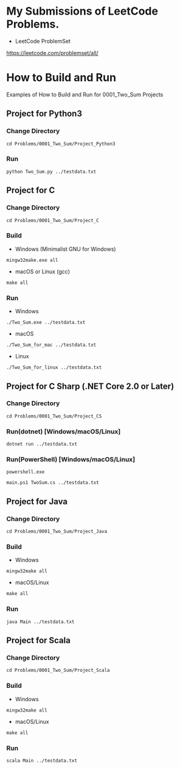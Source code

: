 # My Submissions of LeetCode Problems.

* LeetCode ProblemSet

<https://leetcode.com/problemset/all/>


# How to Build and Run

Examples of How to Build and Run for 0001_Two_Sum Projects

## Project for Python3

### Change Directory
```
cd Problems/0001_Two_Sum/Project_Python3
```

### Run

```
python Two_Sum.py ../testdata.txt
```

## Project for C


### Change Directory

```
cd Problems/0001_Two_Sum/Project_C
```

### Build

* Windows (Minimalist GNU for Windows)

```  
mingw32make.exe all
```

* macOS or Linux (gcc)

```
make all
```


### Run

* Windows

```
./Two_Sum.exe ../testdata.txt
```

* macOS

```
./Two_Sum_for_mac ../testdata.txt
```

* Linux

```
./Two_Sum_for_linux ../testdata.txt
```



## Project for C Sharp (.NET Core 2.0 or Later)


### Change Directory

```
cd Problems/0001_Two_Sum/Project_CS
```

### Run(dotnet) [Windows/macOS/Linux]

```
dotnet run ../testdata.txt
```

### Run(PowerShell) [Windows/macOS/Linux]

```
powershell.exe

main.ps1 TwoSum.cs ../testdata.txt
```

## Project for Java


### Change Directory

```
cd Problems/0001_Two_Sum/Project_Java
```

### Build

* Windows

```
mingw32make all
```

* macOS/Linux

```
make all
```


### Run

```
java Main ../testdata.txt
```

## Project for Scala




### Change Directory

```
cd Problems/0001_Two_Sum/Project_Scala
```

### Build


* Windows

```
mingw32make all
```

* macOS/Linux

```
make all
```

### Run

```
scala Main ../testdata.txt
```
